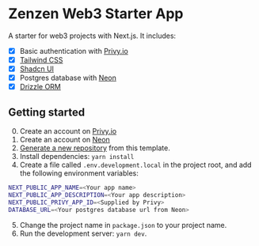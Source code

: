 
# Zenzen Web3 Starter App

A starter for web3 projects with Next.js. It includes:

- [x] Basic authentication with [Privy.io](https://www.privy.io)
- [x] [Tailwind CSS](https://tailwindcss.com)
- [x] [Shadcn UI](https://ui.shadcn.com)
- [x] Postgres database with [Neon](https://neon.tech)
- [x] [Drizzle ORM](https://orm.drizzle.team)

## Getting started

0. Create an account on [Privy.io](https://www.privy.io)
1. Create an account on [Neon](https://neon.tech)
2. [Generate a new repository](https://docs.github.com/en/repositories/creating-and-managing-repositories/creating-a-repository-from-a-template) from this template.
3. Install dependencies: `yarn install`
4. Create a file called `.env.development.local` in the project root, and add the following environment variables:

```bash
NEXT_PUBLIC_APP_NAME=<Your app name>
NEXT_PUBLIC_APP_DESCRIPTION=<Your app description>
NEXT_PUBLIC_PRIVY_APP_ID=<Supplied by Privy>
DATABASE_URL=<Your postgres database url from Neon>
```

5. Change the project name in `package.json` to your project name.
6. Run the development server: `yarn dev`.